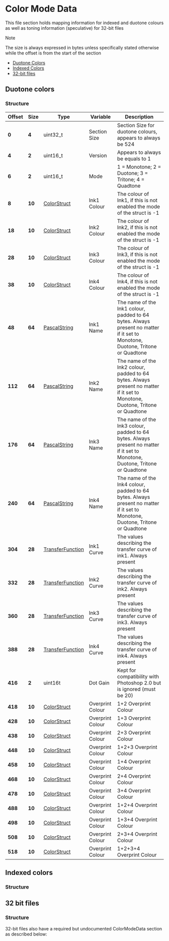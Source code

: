 # Color Mode Data

This file section holds mapping information for indexed and duotone colours as well as toning information (speculative) for 32-bit files

> [!NOTE]
> The size is always expressed in bytes unless specifically stated otherwise while the offset is from the start of the section

- [Duotone Colors](#duotone-colors)
- [Indexed Colors](#indexed-colors)
- [32-bit files](#32-bit-files)

## Duotone colors

### Structure

Offset | Size | Type | Variable | Description |
|---|---|---|---|---|
| **0** | **4** | uint32_t | Section Size | Section Size for duotone colours, appears to always be 524
| **4** | **2** | uint16_t | Version | Appears to always be equals to 1
| **6** | **2** | uint16_t | Mode | 1 = Monotone; 2 = Duotone; 3 = Tritone; 4 = Quadtone 
| **8** | **10** | [ColorStruct](./Structures/ColorStructure.md) | Ink1 Colour | The colour of Ink1, if this is not enabled the mode of the struct is -1
| **18** | **10** | [ColorStruct](./Structures/ColorStructure.md) | Ink2 Colour | The colour of Ink2, if this is not enabled the mode of the struct is -1
| **28** | **10** | [ColorStruct](./Structures/ColorStructure.md) | Ink3 Colour | The colour of Ink3, if this is not enabled the mode of the struct is -1
| **38** | **10** | [ColorStruct](./Structures/ColorStructure.md) | Ink4 Colour | The colour of Ink4, if this is not enabled the mode of the struct is -1
| **48** | **64** | [PascalString](./Structures/PascalString.md) | Ink1 Name | The name of the Ink1 colour, padded to 64 bytes. Always present no matter if it set to Monotone, Duotone, Tritone or Quadtone
| **112** | **64** | [PascalString](./Structures/PascalString.md) | Ink2 Name | The name of the Ink2 colour, padded to 64 bytes. Always present no matter if it set to Monotone, Duotone, Tritone or Quadtone
| **176** | **64** | [PascalString](./Structures/PascalString.md) | Ink3 Name | The name of the Ink3 colour, padded to 64 bytes. Always present no matter if it set to Monotone, Duotone, Tritone or Quadtone
| **240** | **64** | [PascalString](./Structures/PascalString.md) | Ink4 Name | The name of the Ink4 colour, padded to 64 bytes. Always present no matter if it set to Monotone, Duotone, Tritone or Quadtone
| **304** | **28** | [TransferFunction](./Structures/TransferFunction.md) | Ink1 Curve | The values describing the transfer curve of ink1. Always present
| **332** | **28** | [TransferFunction](./Structures/TransferFunction.md) | Ink2 Curve | The values describing the transfer curve of ink2. Always present
| **360** | **28** | [TransferFunction](./Structures/TransferFunction.md) | Ink3 Curve | The values describing the transfer curve of ink3. Always present
| **388** | **28** | [TransferFunction](./Structures/TransferFunction.md) | Ink4 Curve | The values describing the transfer curve of ink4. Always present
| **416** | **2** | uint16t | Dot Gain | Kept for compatibility with Photoshop 2.0 but is ignored (must be 20)|
| **418** | **10** | [ColorStruct](./Structures/ColorStructure.md) | Overprint Colour | 1+2 Overprint Colour |
| **428** | **10** | [ColorStruct](./Structures/ColorStructure.md) | Overprint Colour | 1+3 Overprint Colour |
| **438** | **10** | [ColorStruct](./Structures/ColorStructure.md) | Overprint Colour | 2+3 Overprint Colour |
| **448** | **10** | [ColorStruct](./Structures/ColorStructure.md) | Overprint Colour | 1+2+3 Overprint Colour |
| **458** | **10** | [ColorStruct](./Structures/ColorStructure.md) | Overprint Colour | 1+4 Overprint Colour |
| **468** | **10** | [ColorStruct](./Structures/ColorStructure.md) | Overprint Colour | 2+4 Overprint Colour |
| **478** | **10** | [ColorStruct](./Structures/ColorStructure.md) | Overprint Colour | 3+4 Overprint Colour |
| **488** | **10** | [ColorStruct](./Structures/ColorStructure.md) | Overprint Colour | 1+2+4 Overprint Colour |
| **498** | **10** | [ColorStruct](./Structures/ColorStructure.md) | Overprint Colour | 1+3+4 Overprint Colour |
| **508** | **10** | [ColorStruct](./Structures/ColorStructure.md) | Overprint Colour | 2+3+4 Overprint Colour |
| **518** | **10** | [ColorStruct](./Structures/ColorStructure.md) | Overprint Colour | 1+2+3+4 Overprint Colour |


## Indexed colors

### Structure


## 32 bit files

### Structure


32-bit files also have a required but undocumented ColorModeData section as described below:
